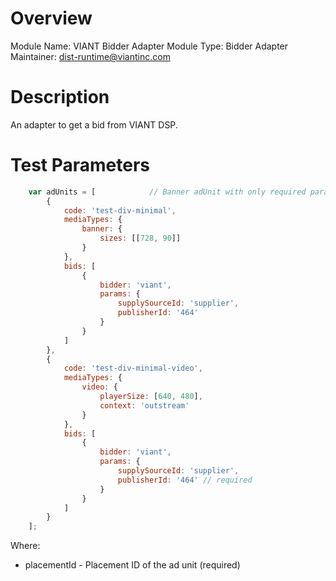 # Overview

Module Name: VIANT Bidder Adapter
Module Type: Bidder Adapter
Maintainer: dist-runtime@viantinc.com

# Description

An adapter to get a bid from VIANT DSP.

# Test Parameters
```javascript
    var adUnits = [            // Banner adUnit with only required parameters
        {
            code: 'test-div-minimal',
            mediaTypes: {
                banner: {
                    sizes: [[728, 90]]
                }
            },
            bids: [
                {
                    bidder: 'viant',
                    params: {
                        supplySourceId: 'supplier',
                        publisherId: '464'
                    }
                }
            ]
        },
        {
            code: 'test-div-minimal-video',
            mediaTypes: {
                video: {
                    playerSize: [640, 480],
                    context: 'outstream'
                }
            },
            bids: [
                {
                    bidder: 'viant',
                    params: {
                        supplySourceId: 'supplier',
                        publisherId: '464' // required
                    }
                }
            ]
        }    
    ];
```

Where:

* placementId - Placement ID of the ad unit (required)
